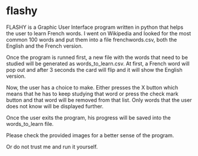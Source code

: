 # flashy


FLASHY is a Graphic User Interface program written in python that helps the user to learn French words. I went on Wikipedia
and looked for the most common 100 words and put them into a file frenchwords.csv, both the English and the French version.

Once the program is runned first, a new file with the words that need to be studied will be generated as words_to_learn.csv.
At first, a French word will pop out and after 3 seconds the card will flip and it will show the English version.

Now, the user has a choice to make. Either presses the X button which means that he has to keep studying that word or press the check
mark button and that word will be removed from that list. Only words that the user does not know will be displayed further.

Once the user exits the program, his progress will be saved into the words_to_learn file. 

Please check the provided images for a better sense of the program.

Or do not trust me and run it yourself.
